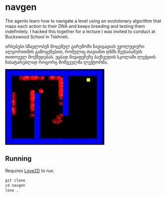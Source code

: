 # navgen
The agents learn how to navigate a level using an evolutonary algorithm that
maps each action to their DNA and keeps breeding and testing them indefinitely.
I hacked this together for a lecture I was invited to conduct at Buckswood
School in Tskhneti.

არსებები სწავლობენ მოცემულ გარემოში ნავიგაციას ევოლუციური ალგორითმის
გამოყენებით, რომელიც თავიანთ დნმს შეუსაბამებს თითოეულ მოქმედებას. უცბად
მივაფუჩეჩე ბაქსვუდის სკოლაში ლექციის ჩასატარებლად როგორც მოწვეულმა ლექტორმა.

![The agents trying their best](./navgen_preview.gif)

## Running

Requires [Love2D](https://love2d.org) to run.

```
git clone
cd navgen
love .
```
